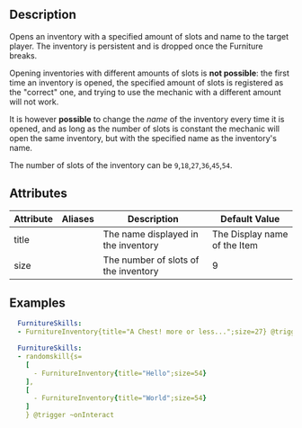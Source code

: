 ## Description
Opens an inventory with a specified amount of slots and name to the target player. The inventory is persistent and is dropped once the Furniture breaks.  


Opening inventories with different amounts of slots is **not possible**: the first time an inventory is opened, the specified amount of slots is registered as the "correct" one, and trying to use the mechanic with a different amount will not work.  


It is however **possible** to change the *name* of the inventory every time it is opened, and as long as the number of slots is constant the mechanic will open the same inventory, but with the specified name as the inventory's name.  


The number of slots of the inventory can be `9`,`18`,`27`,`36`,`45`,`54`.

## Attributes
| Attribute      | Aliases     | Description                                             | Default Value |
|----------------|-------------|---------------------------------------------------------|---------------|
| title          |             | The name displayed in the inventory        |The Display name of the Item|
| size           |             | The number of slots of the inventory                    | 9             |


## Examples
```yaml
  FurnitureSkills:
  - FurnitureInventory{title="A Chest! more or less...";size=27} @trigger ~onInteract
```
```yaml
  FurnitureSkills:
  - randomskill{s=
    [
      - FurnitureInventory{title="Hello";size=54}
    ],
    [
      - FurnitureInventory{title="World";size=54}
    ]
    } @trigger ~onInteract
```
